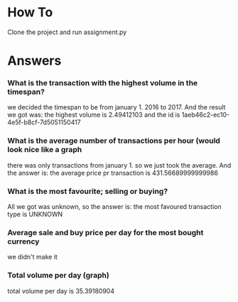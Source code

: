 # How To
Clone the project and run assignment.py

# Answers
### What is the transaction with the highest volume in the timespan?
we decided the timespan to be from january 1. 2016 to 2017.
And the result we got was:
the highest volume is 2.49412103 and the id is 1aeb46c2-ec10-4e5f-b8cf-7d5051150417

### What is the average number of transactions per hour (would look nice like a graph
there was only transactions from january 1. so we just took the average.
And the answer is:
the average price pr transaction is 431.56689999999986

### What is the most favourite; selling or buying?
All we got was unknown, so the answer is:
the most favoured transaction type is UNKNOWN

### Average sale and buy price per day for the most bought currency
we didn't make it

### Total volume per day (graph)
total volume per day is 35.39180904
